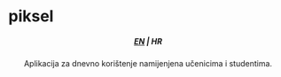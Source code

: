 <h1>piksel</h1>
<h5 align="center">
    <a href="../main/README_HR.md">EN</a> | <b>HR</b>
</h5>

<p align ="center">
    Aplikacija za dnevno korištenje namijenjena učenicima i studentima.
</p>
